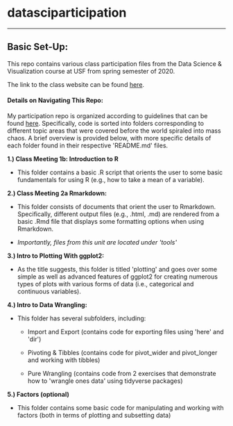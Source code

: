 # datasciparticipation
---

## Basic Set-Up:

This repo contains various class participation files from the Data Science & Visualization course at USF from spring semester of 2020. 

The link to the class website can be found [here](https://wiernik-datasci.netlify.app/).





#### Details on Navigating This Repo:

My participation repo is organized according to guidelines that can be found [here](https://wiernik-datasci.netlify.app/evaluation/participation_checklist/). Specifically, code is sorted into folders corresponding to different topic areas that were covered before the world spiraled into mass chaos. A brief overview is provided below, with more specific details of each folder found in their respective 'README.md' files. 


**1.) Class Meeting 1b: Introduction to R**

  - This folder contains a basic .R script that orients the user to some basic fundamentals for using R (e.g., how to take a mean of a variable).
  
  
**2.) Class Meeting 2a Rmarkdown:**
    
  - This folder consists of documents that orient the user to Rmarkdown. Specifically, different output files (e.g., .html, .md) are rendered from a basic .Rmd file that displays some formatting options when using Rmarkdown. 
 
  - *Importantly, files from this unit are located under 'tools'*
  
  
**3.) Intro to Plotting With ggplot2:**

  - As the title suggests, this folder is titled 'plotting' and goes over some simple as well as advanced features of ggplot2 for creating numerous types of plots with various forms of data (i.e., categorical and continuous variables).
  
  
**4.) Intro to Data Wrangling:**

  - This folder has several subfolders, including:
      
      - Import and Export (contains code for exporting files using 'here' and 'dir')
        
      - Pivoting & Tibbles (contains code for pivot_wider and pivot_longer and working with tibbles)
        
      - Pure Wrangling (contains code from 2 exercises that demonstrate how to 'wrangle ones data' using tidyverse packages)
        
**5.) Factors (optional)**

  - This folder contains some basic code for manipulating and working with factors (both in terms of plotting and subsetting data)




